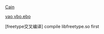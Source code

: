 [Cain](https://github.com/CainKernel/CainCamera/tree/master)


[vao,vbo,ebo](https://juejin.cn/post/7149775557398364167#heading-3)


[freetype交叉编译] compile libfreetype.so first 
